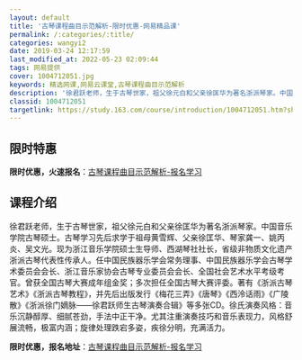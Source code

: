 ```yaml
---
layout: default
title: '古琴课程曲目示范解析-限时优惠-网易精品课'
permalink: /:categories/:title/
categories: wangyi2
date: 2019-03-24 12:17:59
last_modified_at: 2022-05-23 02:09:44
tags: 网易提供
cover: 1004712051.jpg
keywords: 精选网课,网易云课堂,古琴课程曲目示范解析
description: '徐君跃老师，生于古琴世家，祖父徐元白和父亲徐匡华为著名浙派琴家。中国音乐学院古琴硕士。古琴学习先后求学于祖母黄雪辉、父亲'
classid: 1004712051
targetlink: https://study.163.com/course/introduction/1004712051.htm?share=1&shareId=1025206652&utm_campaign=share&utm_medium=iphoneShare&utm_source=&utm_u=1025206652
---
```


## 限时特惠

**限时优惠，火速报名**：[古琴课程曲目示范解析-报名学习](https://study.163.com/course/introduction/1004712051.htm?share=1&shareId=1025206652&utm_campaign=share&utm_medium=iphoneShare&utm_source=&utm_u=1025206652)

## 课程介绍

徐君跃老师，生于古琴世家，祖父徐元白和父亲徐匡华为著名浙派琴家。中国音乐学院古琴硕士。古琴学习先后求学于祖母黄雪辉、父亲徐匡华、琴家龚一、姚丙炎、吴文光。现为浙江音乐学院硕士生导师、西湖琴社社长，省级非物质文化遗产浙派古琴代表性传承人。任中国民族器乐学会常务理事、中国民族器乐学会古琴学术委员会会长、浙江音乐家协会古琴专业委员会会长、全国社会艺术水平考级考官。曾获全国古琴大赛成年组金奖；多次担任全国古琴大赛评委。著有《浙派古琴艺术》《浙派古琴教程》，并先后出版发行《梅花三弄》《唐琴》《西泠话雨》《广陵散》《浙派徐门嫡脉——徐君跃师生古琴演奏合辑》等多张CD。徐氏演奏风格：音乐沉静醇厚、细腻苍劲，手法中正干净。尤其注重演奏技巧和音乐表现力，风格舒展流畅，极富内涵；旋律处理跌宕多姿，疾徐分明，充满活力。

**限时优惠，报名地址**：[古琴课程曲目示范解析-报名学习](https://study.163.com/course/introduction/1004712051.htm?share=1&shareId=1025206652&utm_campaign=share&utm_medium=iphoneShare&utm_source=&utm_u=1025206652)

